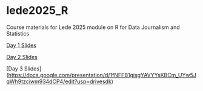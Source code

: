 # lede2025_R
Course materials for Lede 2025 module on R for Data Journalism and Statistics

[Day 1 Slides](https://docs.google.com/presentation/d/1C8GipPeamGBbsuxvva1cxeBaiiU3o5zv54CeTHXtDls/edit?usp=sharing)

[Day 2 Slides](https://docs.google.com/presentation/d/11MeQEGA8jI5iJLKI-Tb_MoiRGUzuoycljIXepB_Sl_U/edit?usp=sharing)

[Day 3 Slides] (https://docs.google.com/presentation/d/1fNFFB1gisgYAVYYsKBCm_UYw5JqWh9tzciwm934dCP4/edit?usp=drivesdk)
